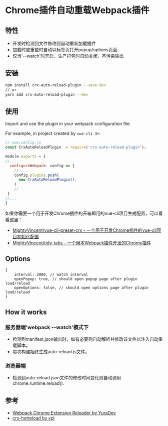 # Chrome插件自动重载Webpack插件

## 特性

- 开发时检测到文件修改则自动重新加载插件
- 加载时或重载时自动以标签页打开popup/options页面
- 仅当'--watch'时开启，生产打包时自动关闭，不污染输出

## 安装

```bash
npm install crx-auto-reload-plugin --save-dev
// or
yarn add crx-auto-reload-plugin --dev
```

## 使用

Import and use the plugin in your webpack configuration file.

For example, in project created by `vue-cli 3+`:

```js
// vue.config.js
const CrxAutoReloadPlugin  = require('crx-auto-reload-plugin');

module.exports = {
//...
  configureWebpack: config => {
    // ...
    config.plugins.push(
      new CrxAutoReloadPlugin(),
    )
    // ...
 }
//...
}
```

如果你需要一个用于开发Chrome插件的开箱即用的vue-cli项目生成配置，可以看看这里：

- [MightyVincent/vue-cli-preset-crx - 一个用于开发Chrome插件的vue-cli项目初始化配置](https://github.com/MightyVincent/vue-cli-preset-crx)
- [MightyVincent/tidy-tabs - 一个用本Webpack插件开发的Chrome插件](https://github.com/MightyVincent/tidy-tabs)

## Options

```json5
{
    interval: 2000, // watch interval
    openPopup: true, // should open popup page after plugin load/reload
    openOptions: false, // should open options page after plugin load/reload
}
```

## How it works

### 服务器端'webpack --watch'模式下

- 检测到manifest.json输出时，如有必要则自动解析并修改该文件以注入自动重载脚本。
- 每次构建始终生成auto-reload.js文件。

### 浏览器端

- 检测到auto-reload.json文件的修改时间变化则自动调用chrome.runtime.reload().

## 参考

 + [Webpack Chrome Extension Reloader by YuraDev](https://github.com/YuraDev/wcer)
 + [crx-hotreload by xpl](https://github.com/xpl/crx-hotreload)
